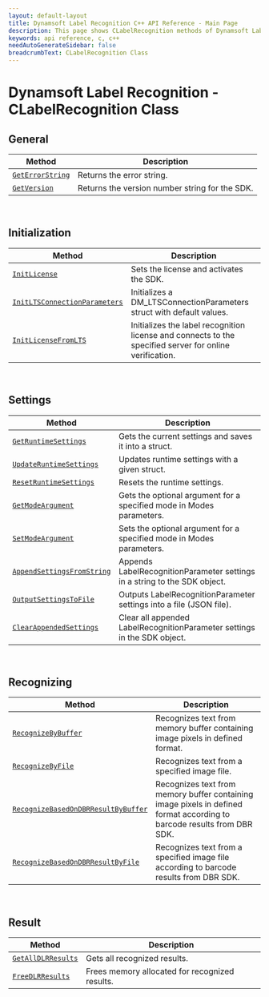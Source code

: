 ```yaml
---
layout: default-layout
title: Dynamsoft Label Recognition C++ API Reference - Main Page
description: This page shows CLabelRecognition methods of Dynamsoft Label Recognition for C/C++ API Reference.
keywords: api reference, c, c++
needAutoGenerateSidebar: false
breadcrumbText: CLabelRecognition Class
---
```



# Dynamsoft Label Recognition - CLabelRecognition Class

## General
   
  | Method               | Description |
  |----------------------|-------------|
  | [`GetErrorString`](general.md#dlr_geterrorstring) | Returns the error string. |
  | [`GetVersion`](general.md#dlr_getversion) | Returns the version number string for the SDK. |
   
&nbsp; 

## Initialization
  
  | Method               | Description |
  |----------------------|-------------|
  | [`InitLicense`](initialization.md#dlr_initlicense) | Sets the license and activates the SDK. |
  | [`InitLTSConnectionParameters`](initialization.md#initltsconnectionparameters) | Initializes a DM_LTSConnectionParameters struct with default values. |
  | [`InitLicenseFromLTS`](initialization.md#initlicensefromlts) | Initializes the label recognition license and connects to the specified server for online verification. |

&nbsp; 

## Settings

  | Method               | Description |
  |----------------------|-------------|
  | [`GetRuntimeSettings`](settings.md#dlr_getruntimesettings) | Gets the current settings and saves it into a struct. |
  | [`UpdateRuntimeSettings`](settings.md#dlr_updateruntimesettings) | Updates runtime settings with a given struct. |
  | [`ResetRuntimeSettings`](settings.md#dlr_resetruntimesettings) | Resets the runtime settings. |
  | [`GetModeArgument`](settings.md#dlr_getmodeargument) | Gets the optional argument for a specified mode in Modes parameters. |
  | [`SetModeArgument`](settings.md#dlr_setmodeargument) | Sets the optional argument for a specified mode in Modes parameters. |
  | [`AppendSettingsFromString`](settings.md#dlr_appendsettingsfromstring) | Appends LabelRecognitionParameter settings in a string to the SDK object. |
  | [`OutputSettingsToFile`](settings.md#dlr_outputsettingstofile) | Outputs LabelRecognitionParameter settings into a file (JSON file). |
  | [`ClearAppendedSettings`](settings.md#dlr_clearappendedsettings) | Clear all appended LabelRecognitionParameter settings in the SDK object. |

&nbsp; 
   
## Recognizing
   
  | Method               | Description |
  |----------------------|-------------|
  | [`RecognizeByBuffer`](recognizing.md#dlr_recognizebybuffer) | Recognizes text from memory buffer containing image pixels in defined format. |
  | [`RecognizeByFile`](recognizing.md#dlr_recognizebyfile) | Recognizes text from a specified image file. |
  | [`RecognizeBasedOnDBRResultByBuffer`](recognizing.md#dlr_recognizebasedondbrresultbybuffer) | Recognizes text from memory buffer containing image pixels in defined format according to barcode results from DBR SDK. |
  | [`RecognizeBasedOnDBRResultByFile`](recognizing.md#dlr_recognizebasedondbrresultbyfile) |Recognizes text from a specified image file according to barcode results from DBR SDK. |
   
&nbsp; 
   
## Result
   
  | Method               | Description |
  |----------------------|-------------|
  | [`GetAllDLRResults`](result.md#dlr_getalldlrresults) | Gets all recognized results. |
  | [`FreeDLRResults`](result.md#dlr_freedlrresults) | Frees memory allocated for recognized results. |
       
&nbsp; 

